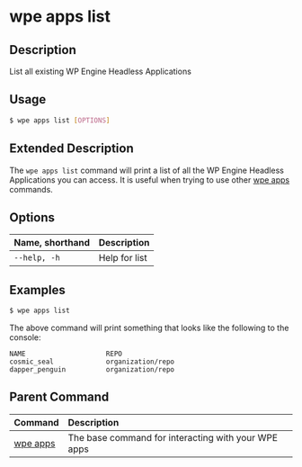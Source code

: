 # wpe apps list

## Description
List all existing WP Engine Headless Applications

## Usage

```bash
$ wpe apps list [OPTIONS]
```

## Extended Description

The `wpe apps list` command will print a list of all the WP Engine Headless Applications you can access. It is useful when trying to use other [wpe apps](/reference/cli/wpe//apps) commands.

## Options

| Name, shorthand | Description   |
|:----------------|:--------------|
| `--help, -h`    | Help for list |

## Examples

```bash
$ wpe apps list
```

The above command will print something that looks like the following to the console:

```text
NAME                    REPO
cosmic_seal             organization/repo
dapper_penguin          organization/repo
```

## Parent Command
| Command                                         | Description                                         |
|:------------------------------------------------|:----------------------------------------------------|
| [wpe apps](/reference/cli/wpe/apps) | The base command for interacting with your WPE apps |
